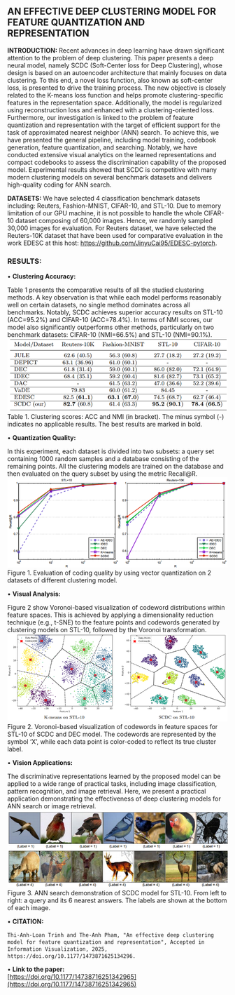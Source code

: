 ## AN EFFECTIVE DEEP CLUSTERING MODEL FOR FEATURE QUANTIZATION AND REPRESENTATION

**INTRODUCTION:** Recent advances in deep learning have drawn significant  attention to the problem of deep clustering. This paper presents a deep neural model, namely SCDC (Soft-Center loss for Deep Clustering), whose design is based  on an autoencoder architecture that mainly focuses on data clustering. To this end, a novel loss function, also known as soft-center loss, is presented to drive the training process. The new objective is closely related to the K-means loss function and helps promote clustering-specific features in the representation space. Additionally, the model is regularized using reconstruction loss and enhanced with a clustering-oriented loss. Furthermore, our investigation is linked to the problem of feature quantization and representation with the target of efficient support for the task of  approximated nearest neighbor (ANN) search.  To achieve this, we have presented the general pipeline, including model training, codebook generation, feature quantization, and searching. Notably, we have conducted extensive visual analytics on the learned representations and compact codebooks to assess the discrimination capability of the proposed model. Experimental results showed that SCDC is competitive with many modern clustering models on several benchmark  datasets and delivers high-quality coding for ANN search.

**DATASETS:** We have selected 4 classification benchmark datasets including: Reuters, Fashion-MNIST, CIFAR-10, and STL-10. Due to memory limitation of our GPU machine, it is not possible to handle the whole CIFAR-10 dataset composing of 60,000 images. Hence, we randomly sampled 30,000 images for evaluation. For Reuters dataset, we have selected the Reuters-10K dataset that have been used for comparative evaluation in the work EDESC at this host: https://github.com/JinyuCai95/EDESC-pytorch.


### RESULTS:

•	**Clustering Accuracy:** 

Table 1 presents the comparative results of all the studied clustering methods. A key observation is that while each model performs reasonably well on certain datasets, no single method dominates across all benchmarks. Notably, SCDC achieves superior accuracy results on STL-10 (ACC=95.2%) and CIFAR-10 (ACC=78.4%). In terms of NMI scores, our model also significantly outperforms other methods, particularly on two benchmark datasets: CIFAR-10 (NMI=66.5%) and STL-10 (NMI=90.1%).
![Table 1](./assets/Table1.png)
Table 1. Clustering scores: ACC and NMI (in bracket). The minus symbol (-) indicates no applicable results. The best results are marked in bold.

•	**Quantization Quality:**

 In this experiment, each dataset is divided into two subsets: a query set containing 1000 random samples and a database consisting of the remaining points. All the clustering models are trained on the database and then evaluated on the query subset by using the metric Recall@R.
![Fig 1](./assets/Fig1.png)
Figure 1. Evaluation of coding quality by using vector quantization on 2 datasets of different clustering model.

•	**Visual Analysis:**

Figure 2 show Voronoi-based visualization of codeword distributions within feature spaces. This is achieved by applying a dimensionality reduction technique (e.g., t-SNE) to the feature points and codewords generated by clustering models on STL-10, followed by the Voronoi transformation.
![Fig 1](./assets/Fig2.png)
Figure 2. Voronoi-based visualization of codewords in feature spaces for STL-10 of SCDC and DEC model. The codewords are represented by the symbol ‘X’, while each data point is color-coded to reflect its true cluster label.

•	**Vision Applications:**

The discriminative representations learned by the proposed model can be applied to a wide range of practical tasks, including image classification, pattern recognition, and image retrieval. Here, we present a practical application demonstrating the effectiveness of deep clustering models for ANN search or image retrieval.
![Fig 1](./assets/Fig3.png)
Figure 3. ANN search demonstration of SCDC model for STL-10. From left to right: a query and its 6 nearest answers. The labels are shown at the bottom of each image.

•	**CITATION:**

```
Thi-Anh-Loan Trinh and The-Anh Pham, "An effective deep clustering model for feature quantization and representation", Accepted in Information Visualization, 2025, https://doi.org/10.1177/1473871625134296.
```

• **Link to the paper:**  
[https://doi.org/10.1177/14738716251342965](https://doi.org/10.1177/14738716251342965)